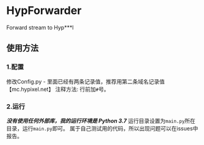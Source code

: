 # HypForwarder
Forward stream to Hyp***l

## 使用方法
### 1.配置
修改Config.py - 里面已经有两条记录值，推荐用第二条域名记录值【mc.hypixel.net】
注释方法: 行前加`#`号。

### 2.运行
***没有使用任何外部库，我的运行环境是 Python 3.7***
运行目录设置为`main.py`所在目录，运行`main.py`即可。
属于自己测试用的代码，所以出现问题可以在issues中报告。
